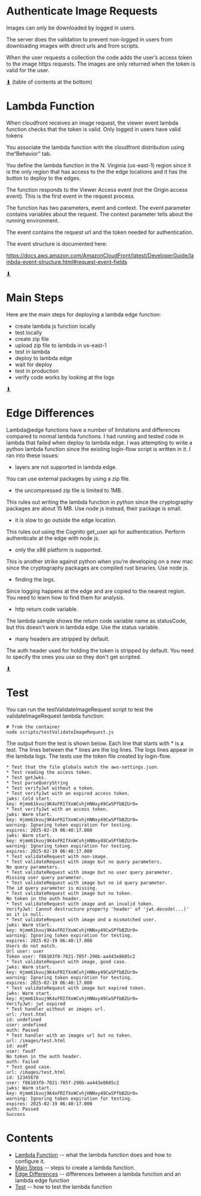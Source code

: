 # Authenticate Image Requests

Images can only be downloaded by logged in users.

The server does the validation to prevent non-logged in users from
downloading images with direct urls and from scripts.

When the user requests a collection the code adds the user’s access
token to the image https requests. The images are only returned when
the token is valid for the user.

[⬇](#Contents) (table of contents at the bottom)

# Lambda Function

When cloudfront receives an image request, the viewer event lambda
function checks that the token is valid. Only logged in users have
valid tokens

You associate the lambda function with the cloudfront distribution
using the“Behavior” tab.

You define the lambda function in the N. Virginia (us-east-1) region
since it is the only region that has access to the the edge locations
and it has the button to deploy to the edges.

The function responds to the Viewer Access event (not the Origin
access event).  This is the first event in the request process.

The function has two parameters, event and context.  The event
parameter contains variables about the request. The context parameter
tells about the running environment.

The event contains the request url and the token needed for
authentication.

The event structure is documented here:

https://docs.aws.amazon.com/AmazonCloudFront/latest/DeveloperGuide/lambda-event-structure.html#request-event-fields

[⬇](#Contents)

# Main Steps

Here are the main steps for deploying a lambda edge function:

* create lambda js function locally
* test locally
* create zip file
* upload zip file to lambda in us-east-1
* test in lambda
* deploy to lambda edge
* wait for deploy
* test in production
* verify code works by looking at the logs

[⬇](#Contents)

# Edge Differences

Lambda@edge functions have a number of limitations and differences
compared to normal lambda functions. I had running and tested code in
lambda that failed when deploy to lambda edge.  I was attempting to
write a python lambda function since the existing login-flow script is
written in it. I ran into these issues:

* layers are not supported in lambda edge.

You can use external packages by using a zip file.

* the uncompressed zip file is limited to 1MB.

This rules out writing the lambda function in python since the
cryptography packages are about 15 MB. Use node js instead, their
package is small.

* it is slow to go outside the edge location.

This rules out using the Cognito get_user api for authentication.
Perform authenticate at the edge with node js.

* only the x86 platform is supported.

This is another strike against python when you’re developing on a new
mac since the cryptography packages are compiled rust binaries. Use
node js.

* finding the logs.

Since logging happens at the edge and are copied to the nearest
region. You need to learn how to find them for analysis.

* http return code variable.

The lambda sample shows the return code variable name as statusCode,
but this doesn't work in lambda edge.  Use the status variable.

* many headers are stripped by default.

The auth header used for holding the token is stripped by default. You
need to specify the ones you use so they don't get scripted.

[⬇](#Contents)

# Test

You can run the testValidateImageRequest script to test the
validateImageRequest lambda function:

~~~
# from the container
node scripts/testValidateImageRequest.js
~~~

The output from the test is shown below. Each line that starts with *
is a test. The lines between the * lines are the log lines. The logs
lines appear in the lambda logs. The tests use the token file created
by login-flow.

~~~
* Test that the file globals match the aws-settings.json.
* Test reading the access token.
* Test getJwks.
* Test parseQueryString
* Test verifyJwt without a token.
* Test verifyJwt with an expired access token.
jwks: Cold start.
key: Hjmm61kvuj9K4xFRIfXxWCvhjHNNxy49CwSPfbBZUr0=
* Test verifyJwt with an access token.
jwks: Warm start.
key: Hjmm61kvuj9K4xFRIfXxWCvhjHNNxy49CwSPfbBZUr0=
warning: Ignoring token expiration for testing.
expires: 2025-02-19 06:40:17.000
jwks: Warm start.
key: Hjmm61kvuj9K4xFRIfXxWCvhjHNNxy49CwSPfbBZUr0=
warning: Ignoring token expiration for testing.
expires: 2025-02-19 06:40:17.000
* Test validateRequest with non-image.
* Test validateRequest with image but no query parameters.
No query parameters.
* Test validateRequest with image but no user query parameter.
Missing user query parameter.
* Test validateRequest with image but no id query parameter.
The id query parameter is missing.
* Test validateRequest with image but no token.
No token in the auth header.
* Test validateRequest with image and an invalid token.
VerifyJwt: Cannot destructure property 'header' of 'jwt.decode(...)' as it is null.
* Test validateRequest with image and a mismatched user.
jwks: Warm start.
key: Hjmm61kvuj9K4xFRIfXxWCvhjHNNxy49CwSPfbBZUr0=
warning: Ignoring token expiration for testing.
expires: 2025-02-19 06:40:17.000
Users do not match.
Url user: user
Token user: f86103f0-7021-705f-290b-aa443e8605c2
* Test validateRequest with image, good case.
jwks: Warm start.
key: Hjmm61kvuj9K4xFRIfXxWCvhjHNNxy49CwSPfbBZUr0=
warning: Ignoring token expiration for testing.
expires: 2025-02-19 06:40:17.000
* Test validateRequest with image but expired token.
jwks: Warm start.
key: Hjmm61kvuj9K4xFRIfXxWCvhjHNNxy49CwSPfbBZUr0=
VerifyJwt: jwt expired
* Test handler without an images url.
url: /test.html
id: undefined
user: undefined
auth: Passed
* Test handler with an images url but no token.
url: /images/test.html
id: asdf
user: fasdf
No token in the auth header.
auth: Failed
* Test good case.
url: /images/test.html
id: 12345678
user: f86103f0-7021-705f-290b-aa443e8605c2
jwks: Warm start.
key: Hjmm61kvuj9K4xFRIfXxWCvhjHNNxy49CwSPfbBZUr0=
warning: Ignoring token expiration for testing.
expires: 2025-02-19 06:40:17.000
auth: Passed
Success
~~~

# Contents

* [Lambda Function](#lambda-function) -- what the lambda function does and how to configure it.
* [Main Steps](#main-steps) -- steps to create a lambda function.
* [Edge Differences](#edge-differences) -- differences between a lambda function and an lambda edge function
* [Test](#test) -- how to test the lambda function

